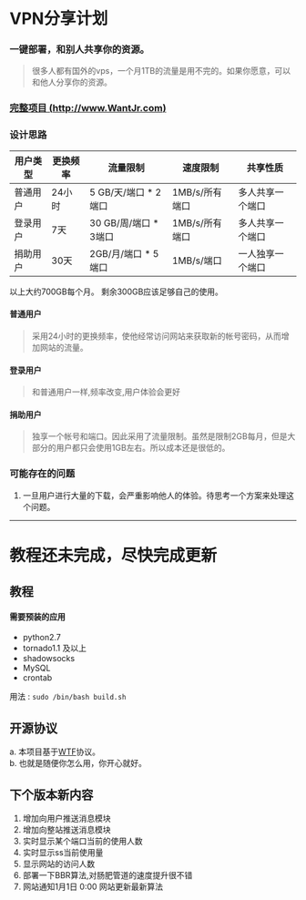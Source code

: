 # VPN分享计划 
### 一键部署，和别人共享你的资源。  
> 很多人都有国外的vps，一个月1TB的流量是用不完的。如果你愿意，可以和他人分享你的资源。

### [完整项目 (http://www.WantJr.com)](http://www.wantjr.com "我的网站")

### 设计思路

| 用户类型 | 更换频率 | 流量限制                                  |  速度限制            | 共享性质          |  
|---------|----------|----------------------------------------| ---------------------| -----------------|   
| 普通用户 | 24小时   |  5 GB/天/端口  * 2端口                   |   1MB/s/所有端口     | 多人共享一个端口  |   
| 登录用户 | 7天      |  30 GB/周/端口  * 3端口                  |   1MB/s/所有端口     | 多人共享一个端口  |   
| 捐助用户 | 30天     |  2GB/月/端口  * 5端口                    |   1MB/s/端口         | 一人独享一个端口  |   

以上大约700GB每个月。 剩余300GB应该足够自己的使用。


#### 普通用户
> 采用24小时的更换频率，使他经常访问网站来获取新的帐号密码，从而增加网站的流量。

#### 登录用户
> 和普通用户一样,频率改变,用户体验会更好

#### 捐助用户
> 独享一个帐号和端口。因此采用了流量限制。虽然是限制2GB每月，但是大部分的用户都只会使用1GB左右。所以成本还是很低的。  


### 可能存在的问题    
1. 一旦用户进行大量的下载，会严重影响他人的体验。待思考一个方案来处理这个问题。

-----------
# 教程还未完成，尽快完成更新



## 教程
#### 需要预装的应用
- python2.7
- tornado1.1 及以上 
- shadowsocks
- MySQL
- crontab


用法 :
` sudo /bin/bash build.sh `


## 开源协议
a. 本项目基于[WTF](http://www.wtfpl.net/txt/COPYING/)协议。  
b. 也就是随便你怎么用，你开心就好。


## 下个版本新内容
1. 增加向用户推送消息模块
1. 增加向整站推送消息模块
2. 实时显示某个端口当前的使用人数
3. 实时显示ss当前使用量
4. 显示网站的访问人数
5. 部署一下BBR算法,对肠肥管道的速度提升很不错
6. 网站通知1月1日 0:00 网站更新最新算法
